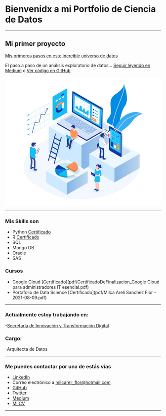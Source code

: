 # Bienvenidx a mi Portfolio de Ciencia de Datos

---

## Mi primer proyecto
[Mis primeros pasos en este increible universo de datos](https://medium.com/@sanchez54138)

El paso a paso de un análisis exploratorio de datos... [Seguir leyendo en Medium](https://medium.com/@sanchez54138/an%C3%A1lisis-exploratorio-de-clientes-con-python-ed0b97717c) o [Ver código en GitHub](https://github.com/MilcaAreliS/proyecto_portafolio)

[<img src="images/analisis-de-datos.jpg?raw=true"/>](https://medium.com/@sanchez54138)

---

### Mis Skills son

- Python [Certificado](/pdf/intro-python.pdf)
- R [Certificado](/pdf/intro-R.pdf)
- SQL
- Mongo DB
- Oracle
- SAS

### Cursos

- Google Cloud [Certificado](pdf/CertificadoDeFinalizacion_Google Cloud para administradores IT esencial.pdf)
- Portafolio de Data Science [Certificado](pdf/Milca Areli Sanchez Flor - 2021-08-09.pdf)

---

### Actualmente estoy trabajando en:

-[Secretaría de Innovación y Transformación Digital](https://www.buenosaires.gob.ar/jefaturadegabinete/innovacion)

### Cargo: 

-Arquitecta de Datos

---

### Me puedes contactar por una de estás vías

- [LinkedIn](https://www.linkedin.com/in/milca-sanchez/)
- Correo electrónico a <milcareli_flor@hotmail.com>
- [GitHub](https://github.com/MilcaAreliS)
- [Twitter](https://twitter.com/milcareliflor)
- [Medium](https://medium.com/@sanchez54138)
- [Mi CV](pdf/1632858987_Milca_Sanchez_CV.pdf)

---
